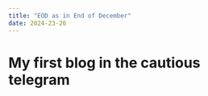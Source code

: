 ```yaml
---
title: "EOD as in End of December"
date: 2024-23-26
---
```

# My first blog in the cautious telegram
